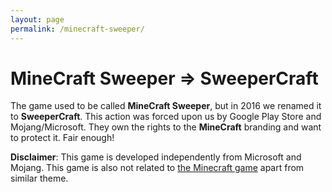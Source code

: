 ```yaml
---
layout: page
permalink: /minecraft-sweeper/
---
```


# MineCraft Sweeper => SweeperCraft

The game used to be called **MineCraft Sweeper**, but in 2016 we renamed it to **SweeperCraft**. This action was forced upon us by Google Play Store and Mojang/Microsoft. They own the rights to the **MineCraft** branding and want to protect it. Fair enough! 

**Disclaimer**: This game is developed independently from Microsoft and Mojang. This game is also not related to [the Minecraft game](https://play.google.com/store/apps/details?id=com.mojang.minecraftpe&hl=en_GB) apart from similar theme.